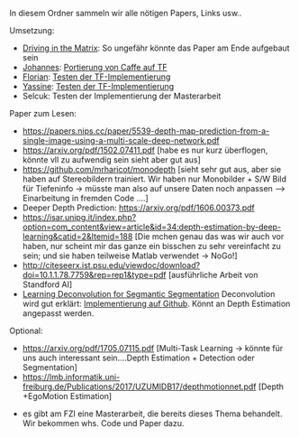 In diesem Ordner sammeln wir alle nötigen Papers, Links usw.. <br>

Umsetzung:
+ [Driving in the Matrix](https://arxiv.org/pdf/1610.01983.pdf): So ungefähr könnte das Paper am Ende aufgebaut sein
+ [Johannes](https://www.cv-foundation.org/openaccess/content_iccv_2015/papers/Noh_Learning_Deconvolution_Network_ICCV_2015_paper.pdf): [Portierung von Caffe auf TF](https://github.com/HyeonwooNoh/DeconvNet)
+ [Florian](https://arxiv.org/pdf/1606.00373.pdf): [Testen der TF-Implementierung](https://github.com/iro-cp/FCRN-DepthPrediction)
+ [Yassine](https://arxiv.org/pdf/1609.03677.pdf): [Testen der TF-Implementierung](https://github.com/mrharicot/monodepth)
+ Selcuk: Testen der Implementierung der Masterarbeit

Paper zum Lesen:
- https://papers.nips.cc/paper/5539-depth-map-prediction-from-a-single-image-using-a-multi-scale-deep-network.pdf <br>
- https://arxiv.org/pdf/1502.07411.pdf [habe es nur kurz überflogen, könnte vll zu aufwendig sein sieht aber gut aus] <br>
- https://github.com/mrharicot/monodepth [sieht sehr gut aus, aber sie haben auf Stereobildern trainiert. Wir haben nur Monobilder + S/W Bild für Tiefeninfo -> müsste man also auf unsere Daten noch anpassen --> Einarbeitung in fremden Code ....] <br>
- Deeper Depth Prediction: https://arxiv.org/pdf/1606.00373.pdf <br>
- https://isar.unipg.it/index.php?option=com_content&view=article&id=34:depth-estimation-by-deep-learning&catid=2&Itemid=188 [Die mchen genau das was wir auch vor haben, nur scheint mir das ganze ein bisschen zu sehr vereinfacht zu sein; und sie haben teilweise Matlab verwendet -> NoGo!] <br>
- http://citeseerx.ist.psu.edu/viewdoc/download?doi=10.1.1.78.7759&rep=rep1&type=pdf [ausführliche Arbeit von Standford AI] <br>
- [Learning Deconvolution for Segmantic Segmentation](https://www.cv-foundation.org/openaccess/content_iccv_2015/papers/Noh_Learning_Deconvolution_Network_ICCV_2015_paper.pdf) Deconvolution wird gut erklärt: [Implementierung auf Github](https://github.com/HyeonwooNoh/DeconvNet). Könnt an Depth Estimation angepasst werden.

Optional:
- https://arxiv.org/pdf/1705.07115.pdf [Multi-Task Learning -> könnte für uns auch interessant sein....Depth Estimation + Detection oder Segmentation] <br>
- https://lmb.informatik.uni-freiburg.de/Publications/2017/UZUMIDB17/depthmotionnet.pdf [Depth +EgoMotion Estimation]<br>

+ es gibt am FZI eine Masterarbeit, die bereits dieses Thema behandelt. Wir bekommen whs. Code und Paper dazu.

